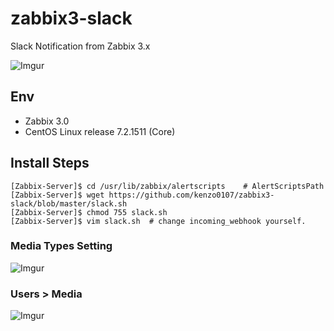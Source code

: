 # zabbix3-slack
Slack Notification from Zabbix 3.x

![Imgur](http://i.imgur.com/jxrdq35.png)

## Env
- Zabbix 3.0
- CentOS Linux release 7.2.1511 (Core)

## Install Steps

```
[Zabbix-Server]$ cd /usr/lib/zabbix/alertscripts    # AlertScriptsPath
[Zabbix-Server]$ wget https://github.com/kenzo0107/zabbix3-slack/blob/master/slack.sh
[Zabbix-Server]$ chmod 755 slack.sh
[Zabbix-Server]$ vim slack.sh  # change incoming_webhook yourself.
```

### Media Types Setting
![Imgur](http://i.imgur.com/mO04RzX.png)

### Users > Media
![Imgur](http://i.imgur.com/qiVzYUp.png)